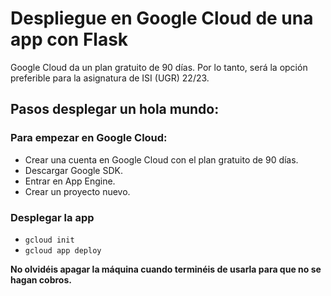 # Despliegue en Google Cloud de una app con Flask

Google Cloud da un plan gratuito de 90 días. Por lo tanto, será la opción preferible para la asignatura de ISI (UGR) 22/23.

## Pasos desplegar un hola mundo:

### Para empezar en Google Cloud:
* Crear una cuenta en Google Cloud con el plan gratuito de 90 días.
* Descargar Google SDK.
* Entrar en App Engine.
* Crear un proyecto nuevo.

### Desplegar la app
* `gcloud init`
* `gcloud app deploy`

**No olvidéis apagar la máquina cuando terminéis de usarla para que no se hagan cobros.**
